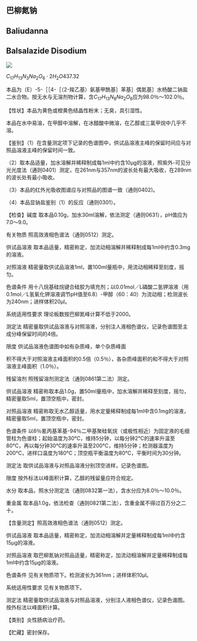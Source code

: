 ## 巴柳氮钠

## Baliudanna

## Balsalazide Disodium

<!-- N= N NH , 2 H _ { 2 } O HO  -->
![](https://web-api.textin.com/ocr_image/external/f982fb2e8abf5a99.jpg)

$C_{17}H_{13}N_{3}Na_{2}O_{6}\cdot 2H_{2}O$437.32

本品为（E）-5-［［4-［（2-羧乙基）氨基甲酰基］苯基］偶氮基］水杨酸二钠盐二水合物。按无水与无溶剂物计算，含$C_{17}H_{13}N_{8}Na_{2}O_{6}$应为98.0％～102.0％。

【性状】本品为黄色或橙黄色结晶性粉末；无臭，具引湿性。

本品在水中易溶，在甲醇中溶解，在冰醋酸中微溶，在乙醇或三氯甲烷中几乎不溶。

【鉴别】（1）在含量测定项下记录的色谱图中，供试品溶液主峰的保留时间应与对照品溶液主峰的保留时间一致。

（2）取本品适量，加水溶解并稀释制成每1ml中约含10μg的溶液，照紫外-可见分光光度法（通则0401）测定，在261nm与357nm的波长处有最大吸收，在289nm的波长处有最小吸收。

（3）本品的红外光吸收图谱应与对照品的图谱一致（通则0402)。

（4）本品显钠盐鉴别（1）的反应（通则0301）。

【检查】碱度 取本品0.10g，加水30ml溶解，依法测定（通则0631），pH值应为7.0～9.0。

有关物质 照高效液相色谱法（通则0512）测定。

供试品溶液 取本品适量，精密称定，加流动相溶解并稀释制成每1ml中约含0.3mg的溶液。

对照溶液 精密量取供试品溶液1ml，置100ml量瓶中，用流动相稀释至刻度，摇匀。

色谱条件 用十八烷基硅烷键合硅胶为填充剂；以0.01mol／L磷酸二氢钾溶液（用0.1mol／L氢氧化钾溶液调节pH值至6.8）-甲醇（60：40）为流动相；检测波长为240nm；进样体积20μl。

系统适用性要求 理论板数按巴柳氮峰计算不低于2000。

测定法 精密量取供试品溶液与对照溶液，分别注人液相色谱仪，记录色谱图至主成分峰保留时间的4倍。

限度 供试品溶液色谱图中如有杂质峰，单个杂质峰面

积不得大于对照溶液主峰面积的0.5倍（0.5％），各杂质峰面积的和不得大于对照溶液主峰面积（1.0％）。

残留溶剂 照残留溶剂测定法（通则0861第二法）测定。

供试品溶液 精密称取本品1.0g，置50ml量瓶中，加水溶解并稀释至刻度，摇匀，精密量取5ml，置顶空瓶中，密封。

对照品溶液 精密称取无水乙醇适量，用水定量稀释制成每1ml中含0.1mg的溶液，精密量取5ml，置顶空瓶中，密封。

色谱条件 以6％氰丙基苯基-94％二甲基聚硅氧烷（或极性相近）为固定液的毛细管柱为色谱柱；起始温度为30℃，维持5分钟，以每分钟2℃的速率升温至80℃，再以每分钟30℃的速率升温至200℃，维持5分钟；检测器温度为200℃，进样口温度为180℃；顶空瓶平衡温度为80℃，平衡时间为30分钟。

测定法 取供试品溶液与对照品溶液分别顶空进样，记录色谱图。

限度 按外标法以峰面积计算，乙醇的残留量应符合规定。

水分 取本品，照水分测定法（通则0832第一法），含水分应为8.0％～10.0％。

重金属 取本品1.0g，依法检查（通则0821第二法），含重金属不得过百万分之二十。

【含量测定】照高效液相色谱法（通则0512）测定。

供试品溶液 取本品适量，精密称定，加流动相溶解并定量稀释制成每1ml中约含15μg的溶液。

对照品溶液 取巴柳氮钠对照品适量，精密称定，加流动相溶解并定量稀释制成每1ml中约含15μg的溶液。

色谱条件 见有关物质项下。检测波长为361nm；进样体积10μl。

系统适用性要求 见有关物质项下。

测定法 精密量取供试品溶液与对照品溶液，分别注人液相色谱仪，记录色谱图。按外标法以峰面积计算。

【类别】炎性肠病治疗药。

【贮藏】密封保存。